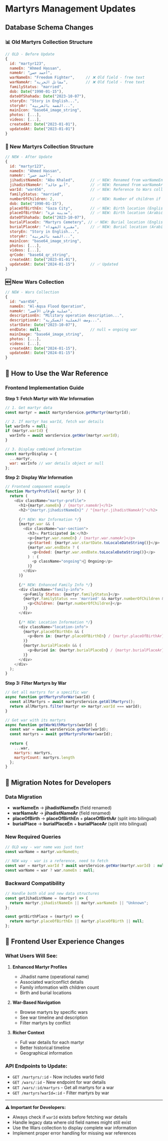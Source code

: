# Martyrs Management Updates

## Database Schema Changes

### 📊 Old Martyrs Collection Structure
```javascript
// OLD - Before Update
{
  id: "martyr123",
  nameEn: "Ahmed Hassan",
  nameAr: "أحمد حسن",
  warNameEn: "Freedom Fighter",     // ❌ Old field - free text
  warNameAr: "مقاتل الحرية",        // ❌ Old field - free text  
  familyStatus: "married",
  dob: Date("1990-01-15"),
  dateOfShahada: Date("2023-10-07"),
  storyEn: "Story in English...",
  storyAr: "القصة بالعربية...",
  mainIcon: "base64_image_string",
  photos: [...],
  videos: [...],
  createdAt: Date("2023-01-01"),
  updatedAt: Date("2023-01-01")
}
```

### 🔄 New Martyrs Collection Structure
```javascript
// NEW - After Update
{
  id: "martyr123",
  nameEn: "Ahmed Hassan",
  nameAr: "أحمد حسن",
  jihadistNameEn: "Abu Khaled",       // ✅ NEW: Renamed from warNameEn
  jihadistNameAr: "أبو خالد",         // ✅ NEW: Renamed from warNameAr
  warId: "war456",                    // ✅ NEW: Reference to Wars collection
  familyStatus: "married",
  numberOfChildren: 2,                // ✅ NEW: Number of children if married
  dob: Date("1990-01-15"),
  placeOfBirthEn: "Gaza City",        // ✅ NEW: Birth location (English)
  placeOfBirthAr: "مدينة غزة",        // ✅ NEW: Birth location (Arabic)
  dateOfShahada: Date("2023-10-07"),
  burialPlaceEn: "Martyrs Cemetery", // ✅ NEW: Burial location (English)
  burialPlaceAr: "مقبرة الشهداء",     // ✅ NEW: Burial location (Arabic)
  storyEn: "Story in English...",
  storyAr: "القصة بالعربية...",
  mainIcon: "base64_image_string",
  photos: [...],
  videos: [...],
  qrCode: "base64_qr_string",
  createdAt: Date("2023-01-01"),
  updatedAt: Date("2024-01-15")       // ✅ Updated
}
```

### 🆕 New Wars Collection
```javascript
// NEW - Wars Collection
{
  id: "war456",
  nameEn: "Al-Aqsa Flood Operation",
  nameAr: "عملية طوفان الأقصى",
  descriptionEn: "Military operation description...",
  descriptionAr: "وصف العملية العسكرية...",
  startDate: Date("2023-10-07"),
  endDate: null,                      // null = ongoing war
  mainImage: "base64_image_string",
  photos: [...],
  videos: [...],
  createdAt: Date("2024-01-15"),
  updatedAt: Date("2024-01-15")
}
```

## 🔗 How to Use the War Reference

### Frontend Implementation Guide

**Step 1: Fetch Martyr with War Information**
```javascript
// 1. Get martyr data
const martyr = await martyrsService.getMartyr(martyrId);

// 2. If martyr has warId, fetch war details
let warInfo = null;
if (martyr.warId) {
  warInfo = await warsService.getWar(martyr.warId);
}

// 3. Display combined information
const martyrDisplay = {
  ...martyr,
  war: warInfo // war details object or null
};
```

**Step 2: Display War Information**
```javascript
// Frontend component example
function MartyrProfile({ martyr }) {
  return (
    <div className="martyr-profile">
      <h1>{martyr.nameEn} / {martyr.nameAr}</h1>
      <h2>"{martyr.jihadistNameEn}" / "{martyr.jihadistNameAr}"</h2>
      
      {/* NEW: War Information */}
      {martyr.war && (
        <div className="war-section">
          <h3>⚔️ Participated in:</h3>
          <p>{martyr.war.nameEn} / {martyr.war.nameAr}</p>
          <p>Started: {martyr.war.startDate.toLocaleDateString()}</p>
          {martyr.war.endDate ? (
            <p>Ended: {martyr.war.endDate.toLocaleDateString()}</p>
          ) : (
            <p className="ongoing">🔴 Ongoing</p>
          )}
        </div>
      )}
      
      {/* NEW: Enhanced Family Info */}
      <div className="family-info">
        <p>Family Status: {martyr.familyStatus}</p>
        {martyr.familyStatus === 'married' && martyr.numberOfChildren && (
          <p>Children: {martyr.numberOfChildren}</p>
        )}
      </div>
      
      {/* NEW: Location Information */}
      <div className="location-info">
        {martyr.placeOfBirthEn && (
          <p>Born in: {martyr.placeOfBirthEn} / {martyr.placeOfBirthAr}</p>
        )}
        {martyr.burialPlaceEn && (
          <p>Buried in: {martyr.burialPlaceEn} / {martyr.burialPlaceAr}</p>
        )}
      </div>
    </div>
  );
}
```

**Step 3: Filter Martyrs by War**
```javascript
// Get all martyrs for a specific war
async function getMartyrsForWar(warId) {
  const allMartyrs = await martyrsService.getAllMartyrs();
  return allMartyrs.filter(martyr => martyr.warId === warId);
}

// Get war with its martyrs
async function getWarWithMartyrs(warId) {
  const war = await warsService.getWar(warId);
  const martyrs = await getMartyrsForWar(warId);
  
  return {
    ...war,
    martyrs: martyrs,
    martyrCount: martyrs.length
  };
}
```

## 🔧 Migration Notes for Developers

### Data Migration
- **warNameEn** → **jihadistNameEn** (field renamed)
- **warNameAr** → **jihadistNameAr** (field renamed)
- **placeOfBirth** → **placeOfBirthEn** + **placeOfBirthAr** (split into bilingual)
- **burialPlace** → **burialPlaceEn** + **burialPlaceAr** (split into bilingual)

### New Required Queries
```javascript
// OLD way - war name was just text
const warName = martyr.warNameEn;

// NEW way - war is a reference, need to fetch
const war = martyr.warId ? await warsService.getWar(martyr.warId) : null;
const warName = war ? war.nameEn : null;
```

### Backward Compatibility
```javascript
// Handle both old and new data structures
const getJihadistName = (martyr) => {
  return martyr.jihadistNameEn || martyr.warNameEn || "Unknown";
};

const getBirthPlace = (martyr) => {
  return martyr.placeOfBirthEn || martyr.placeOfBirth || null;
};
```

## 📱 Frontend User Experience Changes

### What Users Will See:

1. **Enhanced Martyr Profiles**
   - Jihadist name (operational name)
   - Associated war/conflict details
   - Family information with children count
   - Birth and burial locations

2. **War-Based Navigation**
   - Browse martyrs by specific wars
   - See war timeline and description
   - Filter martyrs by conflict

3. **Richer Context**
   - Full war details for each martyr
   - Better historical timeline
   - Geographical information

### API Endpoints to Update:
- `GET /martyrs/:id` - Now includes warId field
- `GET /wars/:id` - New endpoint for war details
- `GET /wars/:id/martyrs` - Get all martyrs for a war
- `GET /martyrs?warId=:id` - Filter martyrs by war

---

**⚠️ Important for Developers:**
- Always check if `warId` exists before fetching war details
- Handle legacy data where old field names might still exist
- Use the Wars collection to display complete war information
- Implement proper error handling for missing war references

